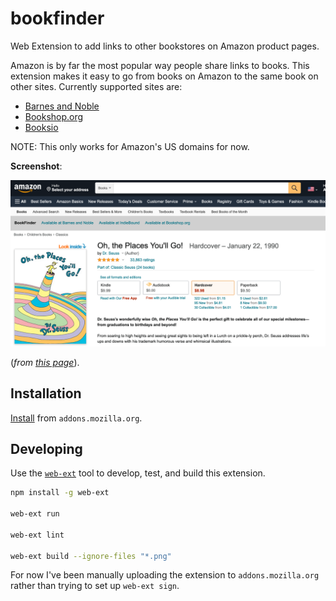 <!--
SPDX-FileCopyrightText: 2022 Greg Back <git@gregback.net>
SPDX-License-Identifier: CC-BY-SA-4.0
-->
# bookfinder

Web Extension to add links to other bookstores on Amazon product pages.

Amazon is by far the most popular way people share links to books. This
extension makes it easy to go from books on Amazon to the same book on other sites. Currently supported sites are:

- [Barnes and Noble](https://www.barnesandnoble.com/)
- [Bookshop.org](https://bookshop.org/)
- [Booksio](https://www.booksio.com/)

NOTE: This only works for Amazon's US domains for now.

**Screenshot**:

![Bookfinder on Amazon](bookfinder.png)

(*from [this page](https://www.amazon.com/Oh-Places-Youll-Dr-Seuss/dp/0679805273)*).

## Installation

[Install] from `addons.mozilla.org`.

[Install]: https://addons.mozilla.org/en-US/firefox/addon/bookfinder/

## Developing

Use the [`web-ext`](https://github.com/mozilla/web-ext) tool to develop, test,
and build this extension.

```sh
npm install -g web-ext

web-ext run

web-ext lint

web-ext build --ignore-files "*.png"
```

For now I've been manually uploading the extension to `addons.mozilla.org`
rather than trying to set up `web-ext sign`.
